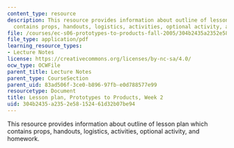 ```yaml
---
content_type: resource
description: This resource provides information about outline of lesson plan which
  contains props, handouts, logistics, activities, optional activity, and homework.
file: /courses/ec-s06-prototypes-to-products-fall-2005/304b2435a2352e58152461d32b07be94_MITEC_S06F05_lp2_2.pdf
file_type: application/pdf
learning_resource_types:
- Lecture Notes
license: https://creativecommons.org/licenses/by-nc-sa/4.0/
ocw_type: OCWFile
parent_title: Lecture Notes
parent_type: CourseSection
parent_uid: 83ad506f-3ce0-b896-97fb-e0d788577e99
resourcetype: Document
title: Lesson plan, Prototypes to Products, Week 2
uid: 304b2435-a235-2e58-1524-61d32b07be94
---
```

This resource provides information about outline of lesson plan which contains props, handouts, logistics, activities, optional activity, and homework.